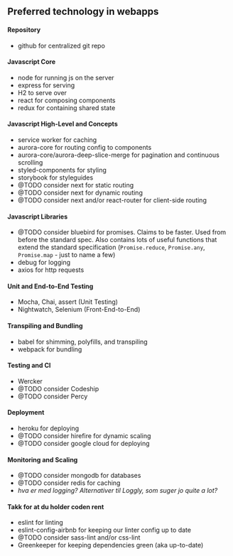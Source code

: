 ## Preferred technology in webapps

#### Repository
* github for centralized git repo

#### Javascript Core
* node for running js on the server
* express for serving
* H2 to serve over
* react for composing components
* redux for containing shared state

#### Javascript High-Level and Concepts
* service worker for caching
* aurora-core for routing config to components
* aurora-core/aurora-deep-slice-merge for pagination and continuous scrolling
* styled-components for styling
* storybook for styleguides
* @TODO consider next for static routing
* @TODO consider next for dynamic routing
* @TODO consider next and/or react-router for client-side routing

#### Javascript Libraries
* @TODO consider bluebird for promises. Claims to be faster. Used from before the standard spec. Also contains lots of useful functions that extend the standard specification (`Promise.reduce`, `Promise.any`, `Promise.map` - just to name a few)
* debug for logging
* axios for http requests

#### Unit and End-to-End Testing
* Mocha, Chai, assert (Unit Testing)
* Nightwatch, Selenium (Front-End-to-End)

#### Transpiling and Bundling
* babel for shimming, polyfills, and transpiling
* webpack for bundling

#### Testing and CI
* Wercker
* @TODO consider Codeship
* @TODO consider Percy

#### Deployment
* heroku for deploying
* @TODO consider hirefire for dynamic scaling
* @TODO consider google cloud for deploying

#### Monitoring and Scaling
* @TODO consider mongodb for databases
* @TODO consider redis for caching
* _hva er med logging? Alternativer til Loggly, som suger jo quite a lot?_

#### Takk for at du holder coden rent
* eslint for linting
* eslint-config-airbnb for keeping our linter config up to date
* @TODO consider sass-lint and/or css-lint
* Greenkeeper for keeping dependencies green (aka up-to-date)
